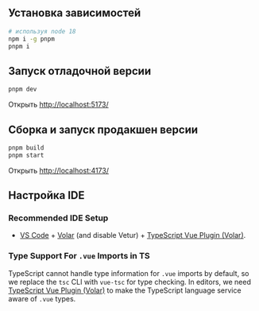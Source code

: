 ## Установка зависимостей

```sh
# используя node 18
npm i -g pnpm
pnpm i
```

## Запуск отладочной версии

```sh
pnpm dev
```

Открыть <http://localhost:5173/>

## Сборка и запуск продакшен версии

```sh
pnpm build
pnpm start
```

Открыть <http://localhost:4173/>

## Настройка IDE

### Recommended IDE Setup

- [VS Code](https://code.visualstudio.com/) + [Volar](https://marketplace.visualstudio.com/items?itemName=Vue.volar) (and disable Vetur) + [TypeScript Vue Plugin (Volar)](https://marketplace.visualstudio.com/items?itemName=Vue.vscode-typescript-vue-plugin).

### Type Support For `.vue` Imports in TS

TypeScript cannot handle type information for `.vue` imports by default, so we replace the `tsc` CLI with `vue-tsc` for type checking. In editors, we need [TypeScript Vue Plugin (Volar)](https://marketplace.visualstudio.com/items?itemName=Vue.vscode-typescript-vue-plugin) to make the TypeScript language service aware of `.vue` types.
